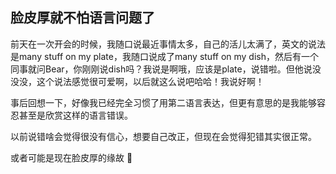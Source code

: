 ## 脸皮厚就不怕语言问题了

前天在一次开会的时候，我随口说最近事情太多，自己的活儿太满了，英文的说法是many stuff on my plate，我随口说成了many stuff on my dish，然后有一个同事就问Bear，你刚刚说dish吗？我说是啊哦，应该是plate，说错啦。但他说没没没，这个说法感觉很可爱啊，以后就这么说吧哈哈！我说好啊！

事后回想一下，好像我已经完全习惯了用第二语言表达，但更有意思的是我能够容忍甚至是欣赏这样的语言错误。

以前说错啥会觉得很没有信心，想要自己改正，但现在会觉得犯错其实很正常。

或者可能是现在脸皮厚的缘故 🤣